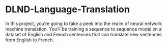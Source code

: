 # DLND-Language-Translation
In this project, you’re going to take a peek into the realm of neural network machine translation. You’ll be training a sequence to sequence model on a dataset of English and French sentences that can translate new sentences from English to French.
